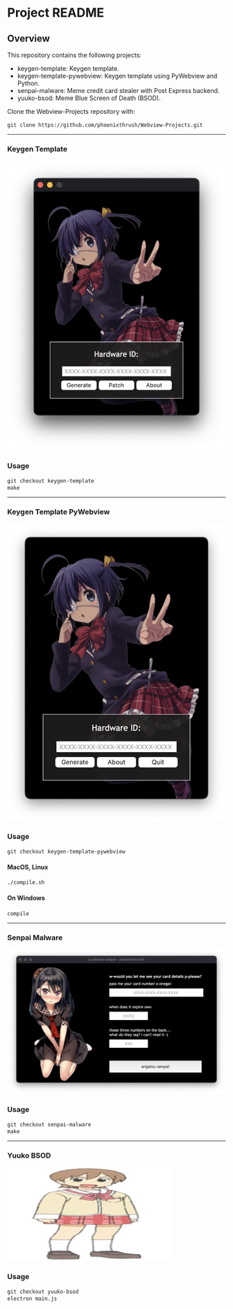 # Project README

## Overview

This repository contains the following projects:

- keygen-template: Keygen template.
- keygen-template-pywebview: Keygen template using PyWebview and Python.
- senpai-malware: Meme credit card stealer with Post Express backend.
- yuuko-bsod: Meme Blue Screen of Death (BSOD).


Clone the Webview-Projects repository with:
```
git clone https://github.com/phoenixthrush/Webview-Projects.git
```

<hr>

### Keygen Template

![AniWorld Downloader - Demo](.github/keygen-template.png)

### Usage

```
git checkout keygen-template
make
```

<hr>

### Keygen Template PyWebview

![AniWorld Downloader - Demo](.github/keygen-template-pywebview.png)

### Usage

```
git checkout keygen-template-pywebview
```

#### MacOS, Linux
```
./compile.sh
```

#### On Windows
```
compile
```

<hr>

### Senpai Malware

![AniWorld Downloader - Demo](.github/senpai-malware.png)

### Usage

```
git checkout senpai-malware
make
```

<hr>

### Yuuko BSOD

![AniWorld Downloader - Demo](.github/yuuko-bsod.png)

### Usage

```
git checkout yuuko-bsod
electron main.js
```